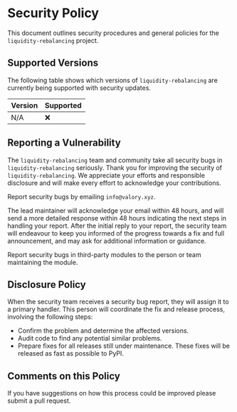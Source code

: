 # Security Policy

This document outlines security procedures and general policies for the `liquidity-rebalancing` project.

## Supported Versions

The following table shows which versions of `liquidity-rebalancing` are currently being supported with security updates.

| Version | Supported          |
|---------| ------------------ |
| N/A     | :x:                |

## Reporting a Vulnerability

The `liquidity-rebalancing` team and community take all security bugs in `liquidity-rebalancing` seriously. Thank you for improving the security of `liquidity-rebalancing`. We appreciate your efforts and responsible disclosure and will make every effort to acknowledge your contributions.

Report security bugs by emailing `info@valory.xyz`.

The lead maintainer will acknowledge your email within 48 hours, and will send a more detailed response within 48 hours indicating the next steps in handling your report. After the initial reply to your report, the security team will endeavour to keep you informed of the progress towards a fix and full announcement, and may ask for additional information or guidance.

Report security bugs in third-party modules to the person or team maintaining the module.

## Disclosure Policy

When the security team receives a security bug report, they will assign it to a primary handler. This person will coordinate the fix and release process, involving the following steps:

- Confirm the problem and determine the affected versions.
- Audit code to find any potential similar problems.
- Prepare fixes for all releases still under maintenance. These fixes will be released as fast as possible to PyPI.

## Comments on this Policy

If you have suggestions on how this process could be improved please submit a pull request.
